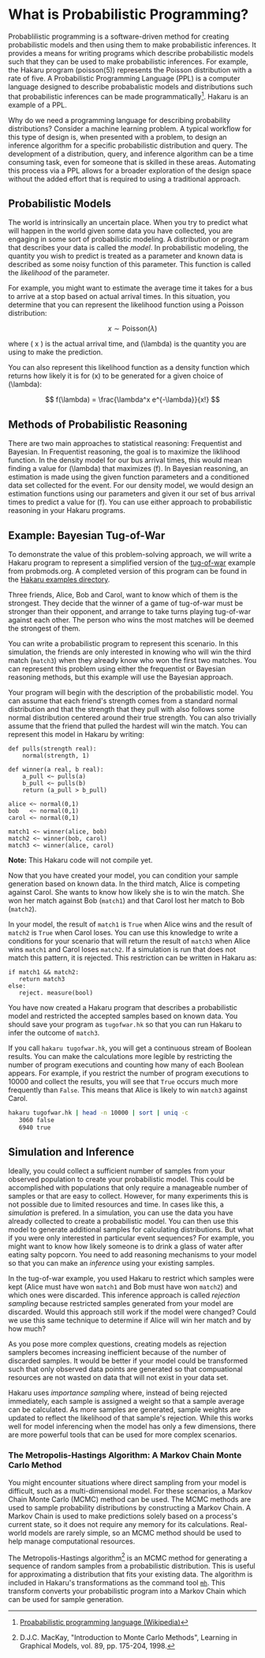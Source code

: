 # What is Probabilistic Programming?

Probablilistic programming is a software-driven method for creating probabilistic models and then using them to make probabilistic inferences. It 
provides a means for writing programs which describe probabilistic models such that they can be used to make probabilistic inferences. For example, the 
Hakaru program \(poisson(5)\) represents the Poisson distribution with a rate of five. A Probabilistic Programming Language (PPL) is a computer language designed to 
describe probabalistic models and distributions such that probabilistic inferences can be made programmatically[^1]. Hakaru is an example of a PPL. 

Why do we need a programming language for describing probability distributions? Consider a machine learning problem. A typical workflow for this type of design is, when 
presented with a problem, to design an inference algorithm for a specific probabilistic distribution and query. The development of a distribution, query, and inference
algorithm can be a time consuming task, even for someone that is skilled in these areas. Automating this process via a PPL allows for a broader exploration of the design
space without the added effort that is required to using a traditional approach.

## Probabilistic Models ##

The world is intrinsically an uncertain place. When you try to predict what will happen in the world given some data you have collected, you are engaging in some
sort of probabilistic modeling. A distribution or program that describes your data is called the *model*. In probabilistic modeling, the quantity you wish to predict is 
treated as a parameter and known data is described as some noisy function of this parameter. This function is called the *likelihood* of the parameter. 

For example, you might want to estimate the average time it takes for a bus to arrive at a stop based on actual arrival times. In this situation, you determine that you
can represent the likelihood function using a Poisson distribution:

$$ x \sim \text{Poisson}(\lambda) $$

where \( x \) is the actual arrival time, and \(\lambda\) is the quantity you are using to make the prediction. 

You can also represent this likelihood function as a density function which returns how likely it is for \(x\) to be generated for a given choice of \(\lambda\):

$$ f(\lambda) = \frac{\lambda^x e^{-\lambda}}{x!} $$

## Methods of Probabilistic Reasoning ##

There are two main approaches to statistical reasoning: Frequentist and Bayesian. In Frequentist reasoning, the goal is to maximize the liklihood function. In the density
model for our bus arrival times, this would mean finding a value for \(\lambda\) that maximizes \(f\). In Bayesian reasoning, an estimation is made using the given 
function parameters and a conditioned data set collected for the event. For our density model, we would design an estimation functions using our parameters and given it
our set of bus arrival times to predict a value for \(f\). You can use either approach to probabilistic reasoning in your Hakaru programs. 

## Example: Bayesian Tug-of-War ##

To demonstrate the value of this problem-solving approach, we will write a Hakaru program to represent a simplified version of the 
[tug-of-war](https://probmods.org/v1/generative-models.html#example-bayesian-tug-of-war) example from probmods.org. A completed version of this program can be found
in the [Hakaru examples directory](https://github.com/hakaru-dev/hakaru/blob/master/examples/tugofwar.hk).

Three friends, Alice, Bob and Carol, want to know which of them is the strongest. They decide that the winner of a game of tug-of-war must be stronger than their opponent,
and arrange to take turns playing tug-of-war against each other. The person who wins the most matches will be deemed the strongest of them.

You can write a probabilistic program to represent this scenario. In this simulation, the friends are only interested in knowing who will win the third match (`match3`) 
when they already know who won the first two matches. You can represent this problem using either the frequentist or Bayesian reasoning methods, but this example will use 
the Bayesian approach.

Your program will begin with the description of the probabilistic model. You can assume that each friend's strength comes from a standard normal distribution and that the 
strength that they pull with also follows some normal distribution centered around their true strength. You can also trivially assume that the friend that pulled the 
hardest will win the match. You can represent this model in Hakaru by writing:

````nohighlight
def pulls(strength real):
    normal(strength, 1)

def winner(a real, b real):
	a_pull <~ pulls(a)
	b_pull <~ pulls(b)
	return (a_pull > b_pull)

alice <~ normal(0,1)
bob   <~ normal(0,1)
carol <~ normal(0,1)

match1 <~ winner(alice, bob)
match2 <~ winner(bob, carol)
match3 <~ winner(alice, carol)
````

**Note:** This Hakaru code will not compile yet.

Now that you have created your model, you can condition your sample generation based on known data. In the third match, Alice is competing against Carol. She wants to know 
how likely she is to win the match. She won her match against Bob (`match1`) and that Carol lost her match to Bob (`match2`). 

In your model, the result of `match1` is `True` when Alice wins and the result of `match2` is `True` when Carol loses. You can use this knowledge to write a conditions for 
your scenario that will return the result of `match3` when Alice wins `match1` and Carol loses `match2`. If a simulation is run that does not match this pattern, it is 
rejected. This restriction can be written in Hakaru as:

````nohighlight
if match1 && match2:
   return match3
else:
   reject. measure(bool)
````

You have now created a Hakaru program that describes a probabilistic model and restricted the accepted samples based on known data. You should save your program as 
`tugofwar.hk` so that you can run Hakaru to infer the outcome of `match3`. 

If you call `hakaru tugofwar.hk`, you will get a continuous stream of Boolean results. You can make the calculations more legible by restricting the number of program 
executions and counting how many of each Boolean appears. For example, if you restrict the number of program executions to 10000 and collect the results, you will see that 
`True` occurs much more frequently than `False`. This means that Alice is likely to win `match3` against Carol.

````bash
hakaru tugofwar.hk | head -n 10000 | sort | uniq -c
   3060 false
   6940 true
````

## Simulation and Inference

Ideally, you could collect a sufficient number of samples from your observed population to create your probabilistic model. This could be accomplished with populations that
only require a manageable number of samples or that are easy to collect. However, for many experiments this is not possible due to limited resources and time. In cases like
this, a *simulation* is prefered. In a simulation, you can use the data you have already collected to create a probabilistic model. You can then use this model to generate
additional samples for calculating distributions. But what if you were only interested in particular event sequences? For example, you might want to know how likely
someone is to drink a glass of water after eating salty popcorn. You need to add reasoning mechanisms to your model so that you can make an *inference* using your existing
samples.

In the tug-of-war example, you used Hakaru to restrict which samples were kept (Alice must have won `match1` and Bob must have won `match2`) and which ones were discarded. 
This inference approach is called *rejection sampling* because restricted samples generated from your model are discarded. Would this approach still work if the model were 
changed? Could we use this same technique to determine if Alice will win her match and by how much?

As you pose more complex questions, creating models as rejection samplers becomes increasing inefficient because of the number of discarded samples. It would be
better if your model could be transformed such that only observed data points are generated so that compuational resources are not wasted on data that will not exist in 
your data set.

Hakaru uses *importance sampling* where, instead of being rejected immediately, each sample is assigned a weight so that a sample average can be calculated. As more 
samples are generated, sample weights are updated to reflect the likelihood of that sample's rejection. While this works well for model inferencing when the model has
only a few dimensions, there are more powerful tools that can be used for more complex scenarios.

### The Metropolis-Hastings Algorithm: A Markov Chain Monte Carlo Method

You might encounter situations where direct sampling from your model is difficult, such as a multi-dimensional model. For these scenarios, a Markov Chain Monte Carlo (MCMC)
method can be used. The MCMC methods are used to sample probability distributions by constructing a Markov Chain. A Markov Chain is used to make predictions solely based on
a process's current state, so it does not require any memory for its calculations. Real-world models are rarely simple, so an MCMC method should be used to help manage
computational resources.

The Metropolis-Hastings algorithm[^2] is an MCMC method for generating a sequence of random samples from a probabilistic distribution. This is useful for approximating a 
distribution that fits your existing data. The algorithm is included in Hakaru's transformations as the command tool [`mh`](../transforms/mh.md). This transform converts
your probabilistic program into a Markov Chain which can be used for sample generation.

[^1]: [Proababilistic programming language (Wikipedia)](https://en.wikipedia.org/wiki/Probabilistic_programming_language)
[^2]: D.J.C. MacKay, "Introduction to Monte Carlo Methods", Learning in Graphical Models, vol. 89, pp. 175-204, 1998.
